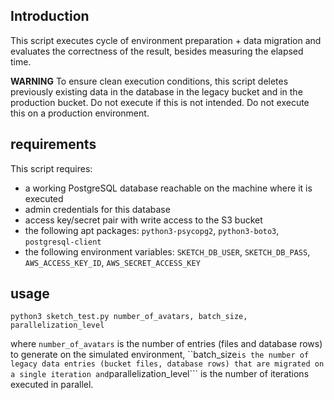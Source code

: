 ## Introduction
This script executes cycle of environment preparation + data migration and evaluates the correctness of the result, besides measuring the elapsed time.

**WARNING** To ensure clean execution conditions, this script deletes previously existing data in the database in the legacy bucket and in the production bucket. Do not execute if this is not intended. Do not execute this on a production environment.

## requirements
This script requires:
* a working PostgreSQL database reachable on the machine where it is executed
* admin credentials for this database
* access key/secret pair with write access to the S3 bucket
* the following apt packages: ```python3-psycopg2```, ```python3-boto3```, ```postgresql-client```
* the following environment variables: ```SKETCH_DB_USER```, ```SKETCH_DB_PASS```, ```AWS_ACCESS_KEY_ID```, ```AWS_SECRET_ACCESS_KEY```
  
## usage

```
python3 sketch_test.py number_of_avatars, batch_size, parallelization_level
```

where ```number_of_avatars``` is the number of entries (files and database rows) to generate on the simulated environment, ``batch_size``` is the number of legacy data entries (bucket files, database rows) that are migrated on a single iteration and ```parallelization_level``` is the number of iterations executed in parallel.
